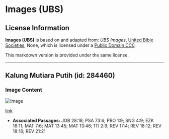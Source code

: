 # Images (UBS)

## License Information

**Images (UBS)** is based on and adapted from: _UBS Images_, [United Bible Societies](https://unitedbiblesocieties.org/), None, which is licensed under a [Public Domain CC0](https://creativecommons.org/public-domain/cc0/).

This markdown version is provided under the same license.



--------------------------------

## Kalung Mutiara Putih (id: 284460)

### Image Content

![Image](https://cdn.aquifer.bible/aquifer-content/resources/Media/WEB-0910_white_pearl_necklace.jpg)

[link](https://cdn.aquifer.bible/aquifer-content/resources/Media/WEB-0910_white_pearl_necklace.jpg)

* **Associated Passages:** JOB 28:18; PSA 73:6; PRO 1:9; SNG 4:9; EZK 16:11; MAT 7:6; MAT 13:45; MAT 13:46; 1TI 2:9; REV 17:4; REV 18:12; REV 18:16; REV 21:21

